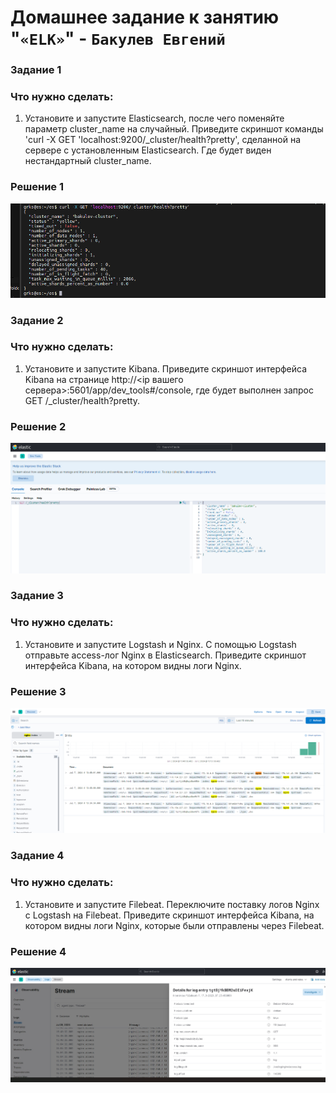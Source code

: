 # Домашнее задание к занятию "`«ELK»`" - `Бакулев Евгений`

### Задание 1
### Что нужно сделать:

1. Установите и запустите Elasticsearch, после чего поменяйте параметр cluster_name на случайный.
Приведите скриншот команды 'curl -X GET 'localhost:9200/_cluster/health?pretty', сделанной на сервере с установленным Elasticsearch. Где будет виден нестандартный cluster_name.

### Решение 1

![Скрин](https://github.com/garrkiss/es/blob/main/img/%D0%A1%D0%BA%D1%80%D0%B8%D0%BD%D1%88%D0%BE%D1%82%2007.07.24_12.17.19.png)

### Задание 2
### Что нужно сделать:

1. Установите и запустите Kibana.
Приведите скриншот интерфейса Kibana на странице http://<ip вашего сервера>:5601/app/dev_tools#/console, где будет выполнен запрос GET /_cluster/health?pretty.

### Решение 2

![Скрин](https://github.com/garrkiss/es/blob/main/img/%D0%A1%D0%BA%D1%80%D0%B8%D0%BD%D1%88%D0%BE%D1%82%2007.07.24_12.19.12.png)

### Задание 3
### Что нужно сделать:

1. Установите и запустите Logstash и Nginx. С помощью Logstash отправьте access-лог Nginx в Elasticsearch.
Приведите скриншот интерфейса Kibana, на котором видны логи Nginx.

### Решение 3

![Скрин](https://github.com/garrkiss/es/blob/main/img/%D0%A1%D0%BA%D1%80%D0%B8%D0%BD%D1%88%D0%BE%D1%82%2007.07.24_13.56.43.png)

### Задание 4
### Что нужно сделать:

1. Установите и запустите Filebeat. Переключите поставку логов Nginx с Logstash на Filebeat.
Приведите скриншот интерфейса Kibana, на котором видны логи Nginx, которые были отправлены через Filebeat.

### Решение 4

![Скрин](https://github.com/garrkiss/es/blob/main/img/%D0%A1%D0%BA%D1%80%D0%B8%D0%BD%D1%88%D0%BE%D1%82%2007.07.24_14.02.53.png)
